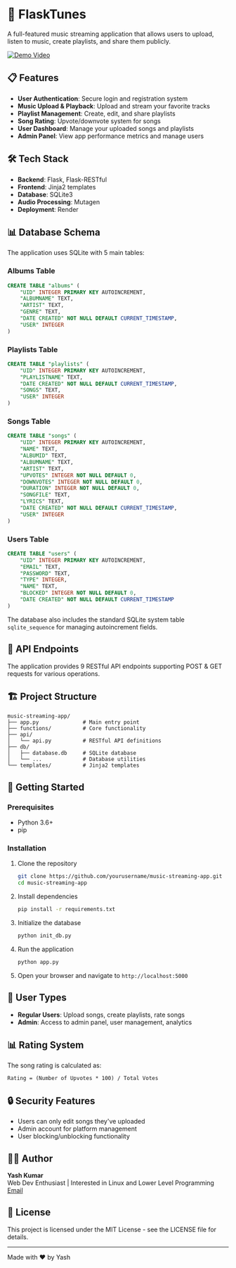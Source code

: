 # 🎵 FlaskTunes

A full-featured music streaming application that allows users to upload, listen to music, create playlists, and share them publicly.

[![Demo Video](https://img.shields.io/badge/Demo-Video-red)](https://drive.google.com/file/d/1V7R4mLp9PoQrP3tFC06m2_YAZsOy3k2s/view?usp=sharing)

## 📋 Features

- **User Authentication**: Secure login and registration system
- **Music Upload & Playback**: Upload and stream your favorite tracks
- **Playlist Management**: Create, edit, and share playlists
- **Song Rating**: Upvote/downvote system for songs
- **User Dashboard**: Manage your uploaded songs and playlists
- **Admin Panel**: View app performance metrics and manage users

## 🛠️ Tech Stack

- **Backend**: Flask, Flask-RESTful
- **Frontend**: Jinja2 templates
- **Database**: SQLite3
- **Audio Processing**: Mutagen
- **Deployment**: Render

## 📊 Database Schema

The application uses SQLite with 5 main tables:

### Albums Table
```sql
CREATE TABLE "albums" (
    "UID" INTEGER PRIMARY KEY AUTOINCREMENT,
    "ALBUMNAME" TEXT,
    "ARTIST" TEXT,
    "GENRE" TEXT,
    "DATE CREATED" NOT NULL DEFAULT CURRENT_TIMESTAMP,
    "USER" INTEGER
)
```

### Playlists Table
```sql
CREATE TABLE "playlists" (
    "UID" INTEGER PRIMARY KEY AUTOINCREMENT,
    "PLAYLISTNAME" TEXT,
    "DATE CREATED" NOT NULL DEFAULT CURRENT_TIMESTAMP,
    "SONGS" TEXT,
    "USER" INTEGER
)
```

### Songs Table
```sql
CREATE TABLE "songs" (
    "UID" INTEGER PRIMARY KEY AUTOINCREMENT,
    "NAME" TEXT,
    "ALBUMID" TEXT,
    "ALBUMNAME" TEXT,
    "ARTIST" TEXT,
    "UPVOTES" INTEGER NOT NULL DEFAULT 0,
    "DOWNVOTES" INTEGER NOT NULL DEFAULT 0,
    "DURATION" INTEGER NOT NULL DEFAULT 0,
    "SONGFILE" TEXT,
    "LYRICS" TEXT,
    "DATE CREATED" NOT NULL DEFAULT CURRENT_TIMESTAMP,
    "USER" INTEGER
)
```

### Users Table
```sql
CREATE TABLE "users" (
    "UID" INTEGER PRIMARY KEY AUTOINCREMENT,
    "EMAIL" TEXT,
    "PASSWORD" TEXT,
    "TYPE" INTEGER,
    "NAME" TEXT,
    "BLOCKED" INTEGER NOT NULL DEFAULT 0,
    "DATE CREATED" NOT NULL DEFAULT CURRENT_TIMESTAMP
)
```

The database also includes the standard SQLite system table `sqlite_sequence` for managing autoincrement fields.

## 🔌 API Endpoints

The application provides 9 RESTful API endpoints supporting POST & GET requests for various operations.

## 🏗️ Project Structure

```
music-streaming-app/
├── app.py              # Main entry point
├── functions/          # Core functionality
├── api/
│   └── api.py          # RESTful API definitions
├── db/
│   ├── database.db     # SQLite database
│   └── ...             # Database utilities
└── templates/          # Jinja2 templates
```

## 🚀 Getting Started

### Prerequisites

- Python 3.6+
- pip

### Installation

1. Clone the repository
   ```bash
   git clone https://github.com/yourusername/music-streaming-app.git
   cd music-streaming-app
   ```

2. Install dependencies
   ```bash
   pip install -r requirements.txt
   ```

3. Initialize the database
   ```bash
   python init_db.py
   ```

4. Run the application
   ```bash
   python app.py
   ```

5. Open your browser and navigate to `http://localhost:5000`

## 👥 User Types

- **Regular Users**: Upload songs, create playlists, rate songs
- **Admin**: Access to admin panel, user management, analytics

## 📊 Rating System

The song rating is calculated as:
```
Rating = (Number of Upvotes * 100) / Total Votes
```

## 🔒 Security Features

- Users can only edit songs they've uploaded
- Admin account for platform management
- User blocking/unblocking functionality

## 👨‍💻 Author

**Yash Kumar**  
Web Dev Enthusiast | Interested in Linux and Lower Level Programming  
[Email](mailto:22f3000472@ds.study.iitm.ac.in)

## 📄 License

This project is licensed under the MIT License - see the LICENSE file for details.

---

Made with ❤️ by Yash
